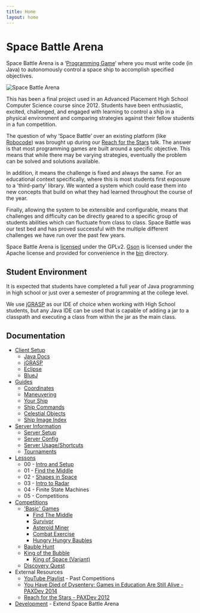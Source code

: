 ```yaml
---
title: Home
layout: home
---
```


Space Battle Arena
============

Space Battle Arena is a ‘[Programming Game](http://en.wikipedia.org/wiki/Programming_game)‘ where you must write code (in Java) to autonomously control a space ship to accomplish specified objectives.  

<img src="{{ site.baseurl }}/img/SpaceBattleArena.png" alt="Space Battle Arena" class="right"/>

This has been a final project used in an Advanced Placement High School Computer Science course since 2012.  Students have been enthusiastic, excited, challenged, and engaged with learning to control a ship in a physical environment and comparing strategies against their fellow students in a fun competition.

The question of why ‘Space Battle’ over an existing platform (like [Robocode](http://robocode.sourceforge.net/)) was brought up during our [Reach for the Stars](http://www.mikeware.com/2012/09/reach-for-the-stars-educating-the-next-generation-using-games/) talk.  The answer is that most programming games are built around a specific objective.  This means that while there may be varying strategies, eventually the problem can be solved and solutions available.  

In addition, it means the challenge is fixed and always the same.  For an educational context specifically, where this is most students first exposure to a 'third-party' library.  We wanted a system which could ease them into new concepts that build on what they had learned throughout the course of the year.  

Finally, allowing the system to be extensible and configurable, means that challenges and difficulty can be directly geared to a specific group of students abilities which can fluctuate from class to class.  Space Battle was our test bed and has proved successful with the multiple different challenges we have run over the past few years.

Space Battle Arena is [licensed](LICENSE) under the GPLv2.  [Gson](https://github.com/google/gson) is licensed under the Apache license and provided for convenience in the [bin](http://github.com/Mikeware/SpaceBattleArena/tree/master/bin/) directory.

Student Environment
-------------------------
It is expected that students have completed a full year of Java programming in high school or just over a semester of programming at the college level.

We use [jGRASP](http://www.jgrasp.org/) as our IDE of choice when working with High School students, but any Java IDE can be used that is capable of adding a jar to a classpath and executing a class from within the jar as the main class.

Documentation
------------------
* [Client Setup](client/index.html)
    * <a href="client/java_doc/" target="_blank">Java Docs</a>
    * [jGRASP](client/jGRASP/index.html)
    * [Eclipse](client/Eclipse/index.html)
    * [BlueJ](client/BlueJ/index.html)    
* [Guides](client/guides/index.html)
    * [Coordinates](client/guides/space.html)
    * [Maneuvering](client/guides/maneuvering.html)
    * [Your Ship](client/guides/ship.html)
    * [Ship Commands](client/guides/commands.html)
    * [Celestial Objects](client/guides/objects.html)
    * [Ship Image Index](https://github.com/Mikeware/SpaceBattleArena/tree/master/SBA_Serv/GUI/Graphics/Ships)
* [Server Information](server/index.html)
    * [Server Setup](server/setup.html)
    * [Server Config](server/config.html)
    * [Server Usage/Shortcuts](server/usage.html)
    * [Tournaments](server/tournaments.html)
* [Lessons](lessons/index.html)
    * 00 - [Intro and Setup](lessons/intro.html)
    * 01 - [Find the Middle](lessons/findthemiddle.html)
    * 02 - [Shapes in Space](lessons/shapes.html)
    * 03 - [Intro to Radar](lessons/radar.html)
    * 04 - Finite State Machines
    * 05 - Competitions
* [Competitions](games/index.html)
    * ['Basic' Games](games/basic.html)
        * [Find The Middle](games/findthemiddle.html)
        * [Survivor](games/survivor.html)
        * [Asteroid Miner](games/asteroidminer.html)
        * [Combat Exercise](games/combatexercise.html)
    	* [Hungry Hungry Baubles](games/hungryhungrybaubles.html)
    * [Bauble Hunt](games/baublehunt.html)
    * [King of the Bubble](games/kingofthebubble.html)
        * [King of Space (Variant)](games/kingofthebubble.html#kos)
    * [Discovery Quest](games/discoveryquest.html)
* External Resources
    * [YouTube Playlist](https://www.youtube.com/playlist?list=PL1DMX9HzuNPTiYpd1KslkAAsSY1yMrEgh) - Past Competitions
    * [You Have Died of Dysentery: Games in Education Are Still Alive - PAXDev 2014](http://www.mikeware.com/2014/08/you-have-died-of-dysentery-games-in-education-are-still-alive/)
    * [Reach for the Stars - PAXDev 2012](http://www.mikeware.com/2012/09/reach-for-the-stars-educating-the-next-generation-using-games/)
* [Development](dev/index.html) - Extend Space Battle Arena

